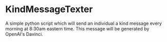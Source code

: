 # KindMessageTexter
A simple python script which will send an individual a kind message every morning at 8:30am eastern time. This message will be generated by OpenAI's Davinci.
